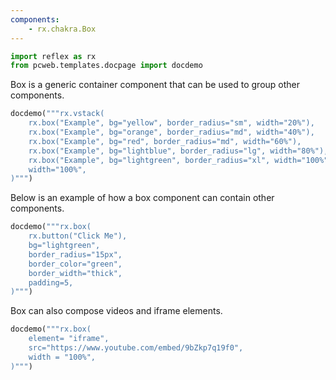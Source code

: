 ```yaml
---
components:
    - rx.chakra.Box
---
```


```python exec
import reflex as rx
from pcweb.templates.docpage import docdemo
```

Box is a generic container component that can be used to group other components.

```python eval
docdemo("""rx.vstack(
    rx.box("Example", bg="yellow", border_radius="sm", width="20%"),
    rx.box("Example", bg="orange", border_radius="md", width="40%"),
    rx.box("Example", bg="red", border_radius="md", width="60%"),
    rx.box("Example", bg="lightblue", border_radius="lg", width="80%"),
    rx.box("Example", bg="lightgreen", border_radius="xl", width="100%"),
    width="100%",
)""")
```

Below is an example of how a box component can contain other components.

```python eval
docdemo("""rx.box(
    rx.button("Click Me"),
    bg="lightgreen",
    border_radius="15px",
    border_color="green",
    border_width="thick",
    padding=5,
)""")
```

Box can also compose videos and iframe elements.

```python eval
docdemo("""rx.box(
    element= "iframe",
    src="https://www.youtube.com/embed/9bZkp7q19f0",
    width = "100%",
)""")
```
